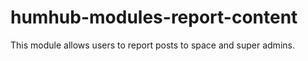 # humhub-modules-report-content
This module allows users to report posts to space and super admins.
